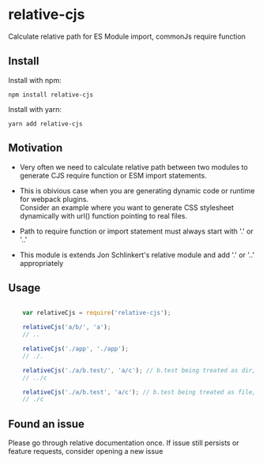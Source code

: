 # relative-cjs
Calculate relative path for ES Module import, commonJs require function

## Install
Install with npm:
```
npm install relative-cjs
```

Install with yarn:
```
yarn add relative-cjs
```

## Motivation

  - Very often we need to calculate relative path between two modules to generate CJS require function or ESM import statements.  

  - This is obivious case when you are generating dynamic code or runtime for webpack plugins.  
    Consider an example where you want to generate CSS stylesheet dynamically with url() function pointing to real files.

  - Path to require function or import statement must always start with '.' or '..'  

  - This module is extends Jon Schlinkert's relative module and add '.' or '..' appropriately  
  

## Usage

```js

    var relativeCjs = require('relative-cjs');

    relativeCjs('a/b/', 'a');
    // ..

    relativeCjs('./app', './app');
    // ./.

    relativeCjs('./a/b.test/', 'a/c'); // b.test being treated as dir, read relative module doc for more info
    // ../c

    relativeCjs('./a/b.test', 'a/c'); // b.test being treated as file, read relative module doc for more info
    // ./c

````
## Found an issue
Please go through relative documentation once. If issue still persists or feature requests, consider opening a new issue 